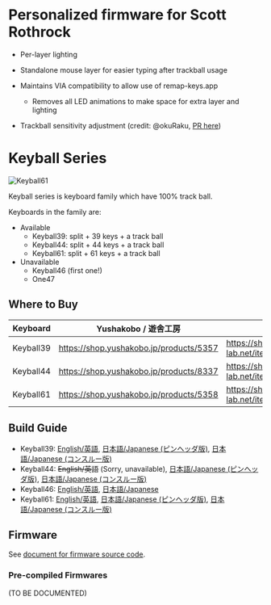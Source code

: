 # Personalized firmware for Scott Rothrock

- Per-layer lighting

- Standalone mouse layer for easier typing after trackball usage

- Maintains VIA compatibility to allow use of remap-keys.app
  
  - Removes all LED animations to make space for extra layer and lighting

- Trackball sensitivity adjustment (credit: @okuRaku, [PR here](https://github.com/Yowkees/keyball/pull/563))

# Keyball Series

![Keyball61](./keyball61/doc/rev1/images/kb61_001.jpg)

Keyball series is keyboard family which have 100% track ball.

Keyboards in the family are:

* Available
  * Keyball39: split + 39 keys + a track ball
  * Keyball44: split + 44 keys + a track ball
  * Keyball61: split + 61 keys + a track ball
* Unavailable
  * Keyball46 (first one!)
  * One47

## Where to Buy

| Keyboard  | Yushakobo / 遊舎工房                          | Shirogane Lab / 白金ラボ                                       |
| --------- | ----------------------------------------- | ---------------------------------------------------------- |
| Keyball39 | <https://shop.yushakobo.jp/products/5357> | <https://shirogane-lab.net/items/64b8f8693ee3fd0045280190> |
| Keyball44 | <https://shop.yushakobo.jp/products/8337> | <https://shirogane-lab.net/items/64b7a006eb6dbe00346cd0c5> |
| Keyball61 | <https://shop.yushakobo.jp/products/5358> | <https://shirogane-lab.net/items/64b8ed191435c1002bc4cd30> |

## Build Guide

* Keyball39:
  [English/英語](/keyball39/doc/rev1/buildguide_en.md),
  [日本語/Japanese (ピンヘッダ版)](./keyball39/doc/rev1/buildguide_jp.md),
  [日本語/Japanese (コンスルー版)](./keyball39/doc/rev1/buildguide_jp_conth.md)
* Keyball44: ~~English/英語~~ (Sorry, unavailable),
  [日本語/Japanese (ピンヘッダ版)](./keyball44/doc/rev1/buildguide_jp.md),
  [日本語/Japanese (コンスルー版)](./keyball44/doc/rev1/buildguide_jp_conth.md)
* Keyball46:
  [English/英語](./keyball46/doc/rev1/buildguide_en.md),
  [日本語/Japanese](./keyball46/doc/rev1/buildguide_jp.md)
* Keyball61:
  [English/英語](./keyball61/doc/rev1/buildguide_en.md),
  [日本語/Japanese (ピンヘッダ版)](./keyball61/doc/rev1/buildguide_jp.md),
  [日本語/Japanese (コンスルー版)](./keyball61/doc/rev1/buildguide_jp_conth.md)

## Firmware

See [document for firmware source code](./qmk_firmware/keyboards/keyball/readme.md).

### Pre-compiled Firmwares

(TO BE DOCUMENTED)
